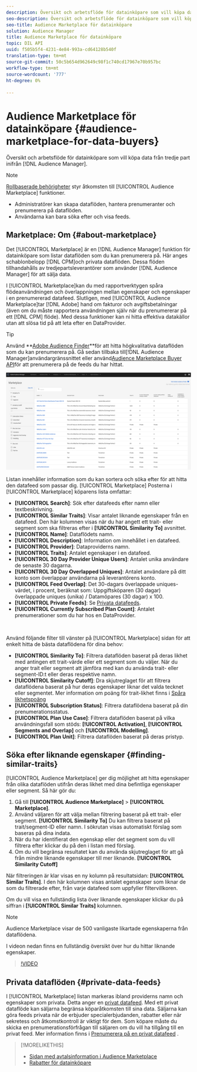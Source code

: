 ```yaml
---
description: Översikt och arbetsflöde för datainköpare som vill köpa data från tredje part inifrån Audience Manager
seo-description: Översikt och arbetsflöde för datainköpare som vill köpa data från tredje part inifrån Audience Manager
seo-title: Audience Marketplace för datainköpare
solution: Audience Manager
title: Audience Marketplace för datainköpare
topic: DIL API
uuid: f505b5f4-4231-4e84-993a-cd64128b540f
translation-type: tm+mt
source-git-commit: 50c5b654d962649c98f1c740cd17967e70b957bc
workflow-type: tm+mt
source-wordcount: '777'
ht-degree: 0%

---
```



# Audience Marketplace för datainköpare {#audience-marketplace-for-data-buyers}

Översikt och arbetsflöde för datainköpare som vill köpa data från tredje part inifrån [!DNL Audience Manager].

>[!NOTE]
>[Rollbaserade behörigheter](../../../reporting/reports-dashboard.md) styr åtkomsten till [!UICONTROL Audience Marketplace] funktioner.
>
>* Administratörer kan skapa dataflöden, hantera prenumeranter och prenumerera på dataflöden.
>* Användarna kan bara söka efter och visa feeds.


## Marketplace: Om {#about-marketplace}

<!-- c_marketplace_about.xml -->

Det [!UICONTROL Marketplace] är en [!DNL Audience Manager] funktion för datainköpare som listar dataflöden som du kan prenumerera på. Här anges schablonbelopp [!DNL CPM]och privata dataflöden. Dessa flöden tillhandahålls av tredjepartsleverantörer som använder [!DNL Audience Manager] för att sälja data.

I [!UICONTROL Marketplace]kan du med rapportverktygen spåra flödeanvändningen och överlappningen mellan egenskaper och egenskaper i en prenumererad datafeed. Slutligen, med [!UICONTROL Audience Marketplace]tar [!DNL Adobe] hand om fakturor och avgiftsbetalningar (även om du måste rapportera användningen själv när du prenumererar på ett [!DNL CPM] flöde). Med dessa funktioner kan ni hitta effektiva datakällor utan att slösa tid på att leta efter en DataProvider.

>[!TIP]
>
>Använd **[Adobe Audience Finder](https://www.adobe-audience-finder.com/)**för att hitta högkvalitativa dataflöden som du kan prenumerera på. Gå sedan tillbaka till[!DNL Audience Manager]användargränssnittet eller använd[Audience Marketplace Buyer API](https://bank.demdex.com/portal/swagger/index.html#/Audience_Marketplace_Buyer_API)för att prenumerera på de feeds du har hittat.

![customer-marketplace-overview](assets/buyer-marketplace-overview.png)

Listan innehåller information som du kan sortera och söka efter för att hitta den datafeed som passar dig. [!UICONTROL Marketplace] Posterna i [!UICONTROL Marketplace] köparens lista omfattar:

* **[!UICONTROL Search]**: Sök efter datafeeds efter namn eller textbeskrivning.
* **[!UICONTROL Similar Traits]**: Visar antalet liknande egenskaper från en datafeed. Den här kolumnen visas när du har angett ett trait- eller segment som ska filtreras efter i **[!UICONTROL Similarity To]** avsnittet.
* **[!UICONTROL Name]**: Dataflödets namn.
* **[!UICONTROL Description]**: Information om innehållet i en datafeed.
* **[!UICONTROL Provider]**: Dataproviderns namn.
* **[!UICONTROL Traits]**: Antalet egenskaper i en datafeed.
* **[!UICONTROL 30 Day Provider Unique Users]**: Antalet unika användare de senaste 30 dagarna.
* **[!UICONTROL 30 Day Overlapped Uniques]**: Antalet användare på ditt konto som överlappar användarna på leverantörens konto.
* **[!UICONTROL Feed Overlap]**: Det 30-dagars överlappade uniques-värdet, i procent, beräknat som: Uppgiftsköparen (30 dagar) överlappade uniques (unika) / Datamöpares (30 dagar) x 100.
* **[!UICONTROL Private Feeds]**: Se [Privata datafeeds](../../../features/audience-marketplace/marketplace-private-feeds.md).
* **[!UICONTROL Currently Subscribed Plan Count]**: Antalet prenumerationer som du har hos en DataProvider.

 

Använd följande filter till vänster på [!UICONTROL Marketplace] sidan för att enkelt hitta de bästa dataflödena för dina behov:

* **[!UICONTROL Similarity To]**: Filtrera dataflöden baserat på deras likhet med antingen ett trait-värde eller ett segment som du väljer. När du anger trait eller segment att jämföra med kan du använda trait- eller segment-ID:t eller deras respektive namn.
* **[!UICONTROL Similarity Cutoff]**: Dra skjutreglaget för att filtrera dataflödena baserat på hur deras egenskaper liknar det valda tecknet eller segmentet. Mer information om poäng för trait-likhet finns i [Spåra likhetspoäng](../../segments/trait-recommendations.md#trait-similarity-score)
* **[!UICONTROL Subscription Status]**: Filtrera dataflödena baserat på din prenumerationsstatus.
* **[!UICONTROL Plan Use Case]**: Filtrera dataflöden baserat på vilka användningsfall som stöds: **[!UICONTROL Activation]**, **[!UICONTROL Segments and Overlap]** och **[!UICONTROL Modelling]**.
* **[!UICONTROL Plan Unit]**: Filtrera dataflöden baserat på deras pristyp.

## Söka efter liknande egenskaper {#finding-similar-traits}

[!UICONTROL Audience Marketplace] ger dig möjlighet att hitta egenskaper från olika dataflöden utifrån deras likhet med dina befintliga egenskaper eller segment. Så här gör du:

1. Gå till **[!UICONTROL Audience Marketplace]** > **[!UICONTROL Marketplace]**.
2. Använd väljaren för att välja mellan filtrering baserat på ett trait- eller segment. **[!UICONTROL Similarity To]** Du kan filtrera baserat på trait/segment-ID eller namn. I sökrutan visas automatiskt förslag som baseras på dina indata.
3. När du har identifierat den egenskap eller det segment som du vill filtrera efter klickar du på den i listan med förslag.
4. Om du vill begränsa resultatet kan du använda skjutreglaget för att gå från mindre liknande egenskaper till mer liknande. **[!UICONTROL Similarity Cutoff]**

När filtreringen är klar visas en ny kolumn på resultatsidan: **[!UICONTROL Similar Traits]**. I den här kolumnen visas antalet egenskaper som liknar de som du filtrerade efter, från varje datafeed som uppfyller filtervillkoren.

Om du vill visa en fullständig lista över liknande egenskaper klickar du på siffran i **[!UICONTROL Similar Traits]** kolumnen.

>[!NOTE]
>
> Audience Marketplace visar de 500 vanligaste likartade egenskaperna från dataflödena.

I videon nedan finns en fullständig översikt över hur du hittar liknande egenskaper.

>[!VIDEO](https://video.tv.adobe.com/v/29370/)

## Privata dataflöden {#private-data-feeds}

I [!UICONTROL Marketplace] listan markeras ibland providerns namn och egenskaper som privata. Detta anger en [privat datafeed](../../../features/audience-marketplace/marketplace-private-feeds.md). Med ett privat dataflöde kan säljarna begränsa köparåtkomsten till sina data. Säljarna kan göra feeds privata när de erbjuder specialerbjudanden, rabatter eller när sekretess och åtkomstkontroll är viktigt för dem. Som köpare måste du skicka en prenumerationsförfrågan till säljaren om du vill ha tillgång till en privat feed. Mer information finns i [Prenumerera på en privat datafeed](../../../features/audience-marketplace/marketplace-data-buyers/marketplace-manage-subscriptions.md#subscript-private-data-feed) .

>[!MORELIKETHIS]
>
>* [Sidan med avtalsinformation i Audience Marketplace](../../../features/audience-marketplace/marketplace-data-buyers/marketplace-manage-subscriptions.md#marketplace-buyer-details)
>* [Rabatter för datainköpare](../../../features/audience-marketplace/marketplace-data-buyers/marketplace-manage-subscriptions.md#buyer-discount)

